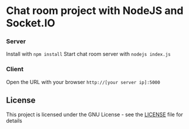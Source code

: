 # Chat room project with NodeJS and Socket.IO

### Server 
Install with ```npm install```
Start chat room server with ```nodejs index.js```

### Client
Open the URL with your browser ```http://[your server ip]:5000```


## License
This project is licensed under the GNU License - see the [LICENSE](LICENSE) file for details
